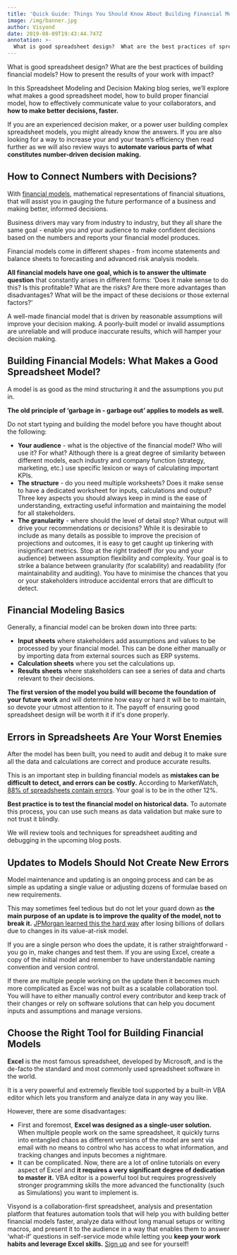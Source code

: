 ```yaml
---
title: 'Quick Guide: Things You Should Know About Building Financial Models'
image: /img/banner.jpg
author: Visyond
date: 2019-08-09T19:43:44.747Z
annotation: >-
  What is good spreadsheet design?  What are the best practices of spreadsheet modeling? How to present the results of your work with   impact? 
---
```

What is good spreadsheet design?  What are the best practices of building financial models? How to present the results of your work with impact? 

In this Spreadsheet Modeling and Decision Making blog series, we’ll explore what makes a good spreadsheet model, how to build proper financial model, how to effectively communicate value to your collaborators, and **how to make better decisions, faster.**

If you are an experienced decision maker, or a power user building complex spreadsheet models, you might already know the answers. If you are also looking for a way to increase your and your team’s efficiency then read further as we will also review ways to **automate various parts of what constitutes number-driven decision making.**

## How to Connect Numbers with Decisions?

With [financial models](https://en.wikipedia.org/wiki/Financial_modeling), mathematical representations of financial situations, that will assist you in gauging the future performance of a business and making better, informed decisions.

Business drivers may vary from industry to industry, but they all share the same goal - enable you and your audience to make confident decisions based on the numbers and reports your financial model produces.

Financial models come in different shapes - from income statements and balance sheets to forecasting and advanced risk analysis models.

**All financial models have one goal, which is to answer the ultimate question** that constantly arises in different forms: ‘Does it make sense to do this? Is this profitable? What are the risks? Are there more advantages than disadvantages? What will be the impact of these decisions or those external factors?’

A well-made financial model that is driven by reasonable assumptions will improve your decision making. A poorly-built model or invalid assumptions are unreliable and will produce inaccurate results, which will hamper your decision making.

## Building Financial Models: What Makes a Good Spreadsheet Model?

A model is as good as the mind structuring it and the assumptions you put in. 

**The old principle of  ‘garbage in - garbage out’ applies to models as well.**

Do not start typing and building the model before you have thought about the following:

* **Your audience** - what is the objective of the financial model? Who will use it? For what? Although there is a great degree of similarity between different models, each industry and company function (strategy, marketing, etc.) use specific lexicon or ways of calculating important KPIs.
* **The structure** - do you need multiple worksheets? Does it make sense to have a dedicated worksheet for inputs, calculations and output? Three key aspects you should always keep in mind is the ease of understanding, extracting useful information and maintaining the model for all stakeholders. 
* **The granularity** - where should the level of detail stop? What output will drive your recommendations or decisions? While it is desirable to include as many details as possible to improve the precision of projections and outcomes, it is easy to get caught up tinkering with insignificant metrics. Stop at the right tradeoff (for you and your audience) between assumption flexibility and complexity. Your goal is to strike a balance between granularity (for scalability) and readability (for maintainability and auditing). You have to minimise the chances that you or your stakeholders introduce accidental errors that are difficult to detect.

## Financial Modeling Basics

Generally, a financial model can be broken down into three parts:

* **Input sheets** where stakeholders add assumptions and values to be processed by your financial model. This can be done either manually or by importing data from external sources such as ERP systems. 
* **Calculation sheets** where you set the calculations up.
* **Results sheets** where stakeholders can see a series of data and charts relevant to their decisions. 

**The first version of the model you build will become the foundation of your future work** and will determine how easy or hard it will be to maintain, so devote your utmost attention to it. The payoff of ensuring good spreadsheet design will be worth it if it's done properly.

## Errors in Spreadsheets Are Your Worst Enemies

After the model has been built, you need to audit and debug it to make sure all the data and calculations are correct and produce accurate results. 

This is an important step in building financial models as **mistakes can be difficult to detect, and errors can be costly.** According to MarketWatch, [88% of spreadsheets contain errors](https://www.marketwatch.com/story/88-of-spreadsheets-have-errors-2013-04-17). Your goal is to be in the other 12%.

**Best practice is to test the financial model on historical data.** To automate this process, you can use such means as data validation but make sure to not trust it blindly. 

We will review tools and techniques for spreadsheet auditing and debugging in the upcoming blog posts.

## Updates to Models Should Not Create New Errors

Model maintenance and updating is an ongoing process and can be as simple as updating a single value or adjusting dozens of formulae based on new requirements.

This may sometimes feel tedious but do not let your guard down as **the main purpose of an update is to improve the quality of the model, not to break it.** [JPMorgan learned this the hard way](https://www.reuters.com/article/us-jpmorgan-risk/analysis-jpmorgan-to-be-haunted-by-change-in-risk-model-idUSBRE84H15120120518) after losing billions of dollars due to changes in its value-at-risk model.

If you are a single person who does the update, it is rather straightforward - you go in, make changes and test them. If you are using Excel, create a copy of the initial model and remember to have understandable naming convention and version control.

If there are multiple people working on the update then it becomes much more complicated as Excel was not built as a scalable collaboration tool. You will have to either manually control every contributor and keep track of their changes or rely on software solutions that can help you document inputs and assumptions and manage versions.

## Choose the Right Tool for Building Financial Models

**Excel** is the most famous spreadsheet, developed by Microsoft, and is the de-facto the standard and most commonly used spreadsheet software in the world.

It is a very powerful and extremely flexible tool supported by a built-in VBA editor which lets you transform and analyze data in any way you like. 

However, there are some disadvantages:

* First and foremost, **Excel was designed as a single-user solution.** When multiple people work on the same spreadsheet, it quickly turns into entangled chaos as different versions of the model are sent via email with no means to control who has access to what information, and tracking changes and inputs becomes a nightmare.
* It can be complicated. Now, there are a lot of online tutorials on every aspect of Excel and **it requires a very significant degree of dedication to master it.** VBA editor is a powerful tool but requires progressively stronger programming skills the more advanced the functionality (such as Simulations) you want to implement is.

Visyond is a collaboration-first spreadsheet, analysis and presentation platform that features automation tools that will help you with building better financial models faster, analyze data without long manual setups or writing macros, and present it to the audience in a way that enables them to answer ‘what-if’ questions in self-service mode while letting you **keep your work habits and leverage Excel skills.** [Sign up](/accounts/signup/) and see for yourself! 
